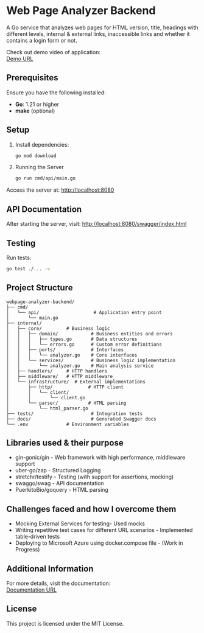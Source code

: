 # Web Page Analyzer Backend

A Go service that analyzes web pages for HTML version, title, headings with different levels, internal & external links, inaccessible links and whether it contains a login form or not.

Check out demo video of application:  
[Demo URL](https://youtu.be/WPlctqzm0u8)

## Prerequisites

Ensure you have the following installed:

- **Go**: 1.21 or higher
- **make** (optional)

## Setup

1. Install dependencies:
   ```sh
   go mod download
   ```

2. Running the Server
   ```sh
   go run cmd/api/main.go
   ```
Access the server at: [http://localhost:8080](http://localhost:8080)

## API Documentation

After starting the server, visit:
[http://localhost:8080/swagger/index.html](http://localhost:8080/swagger/index.html)

## Testing

Run tests:
```sh
go test ./... -v
```

## Project Structure

```
webpage-analyzer-backend/
├── cmd/
│   └── api/                    # Application entry point
│       └── main.go
├── internal/
│   ├── core/         # Business logic
│   │   ├── domain/            # Business entities and errors
│   │   │   ├── types.go       # Data structures
│   │   │   └── errors.go      # Custom error definitions
│   │   ├── ports/             # Interfaces
│   │   │   └── analyzer.go    # Core interfaces
│   │   └── services/          # Business logic implementation
│   │       └── analyzer.go    # Main analysis service
│   ├── handlers/     # HTTP handlers
│   ├── middleware/   # HTTP middleware
│   └── infrastructure/  # External implementations
│       ├── http/             # HTTP client
│       │   └── client/
│       │       └── client.go
│       └── parser/           # HTML parsing
│           └── html_parser.go
├── tests/                     # Integration tests
├── docs/                      # Generated Swagger docs
└── .env              # Environment variables
```

## Libraries used & their purpose
- gin-gonic/gin - Web framework with high performance, middleware support
- uber-go/zap - Structured Logging
- stretchr/testify - Testing (with support for assertions, mocking)
- swaggo/swag - API documentation
- PuerkitoBio/goquery - HTML parsing

## Challenges faced and how I overcome them
- Mocking External Services for testing- Used mocks
- Writing repetitive test cases for different URL scenarios - Implemented table-driven tests
- Deploying to Microsoft Azure using docker.compose file - (Work in Progress)

## Additional Information

For more details, visit the documentation:  
[Documentation URL](https://docs.google.com/document/d/18IrcFGb_ur-Axp3A0NRtFfond7CdH8vCVmjz4spNSyg/edit?tab=t.0#heading=h.vwi3xxoqbucr)

## License

This project is licensed under the MIT License.

